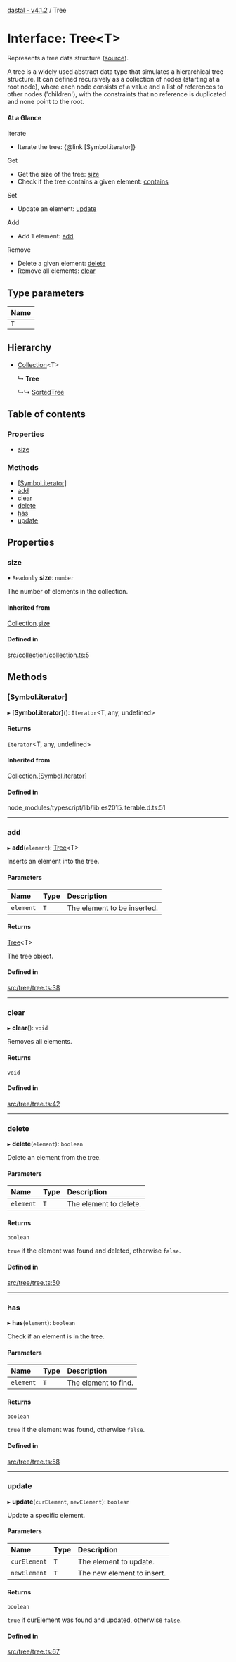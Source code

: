 [dastal - v4.1.2](../README.md) / Tree

# Interface: Tree<T\>

Represents a tree data structure ([source](https://en.wikipedia.org/wiki/Tree_(data_structure))).

A tree is a widely used abstract data type that simulates a hierarchical tree structure.
It can defined recursively as a collection of nodes (starting at a root node),
where each node consists of a value and a list of references to other nodes ('children'), with the
constraints that no reference is duplicated and none point to the root.

#### At a Glance

Iterate
- Iterate the tree: {@link [Symbol.iterator]}

Get
- Get the size of the tree: [size](tree.md#size)
- Check if the tree contains a given element: [contains](../classes/binaryheap.md#contains)

Set
- Update an element: [update](tree.md#update)

Add
- Add 1 element: [add](tree.md#add)

Remove
- Delete a given element: [delete](tree.md#delete)
- Remove all elements: [clear](tree.md#clear)

## Type parameters

| Name |
| :------ |
| `T` |

## Hierarchy

- [Collection](collection.md)<T\>

  ↳ **Tree**

  ↳↳ [SortedTree](sortedtree.md)

## Table of contents

### Properties

- [size](tree.md#size)

### Methods

- [[Symbol.iterator]](tree.md#[symbol.iterator])
- [add](tree.md#add)
- [clear](tree.md#clear)
- [delete](tree.md#delete)
- [has](tree.md#has)
- [update](tree.md#update)

## Properties

### size

• `Readonly` **size**: `number`

The number of elements in the collection.

#### Inherited from

[Collection](collection.md).[size](collection.md#size)

#### Defined in

[src/collection/collection.ts:5](https://github.com/havelessbemore/dastal/blob/20d3f8b/src/collection/collection.ts#L5)

## Methods

### [Symbol.iterator]

▸ **[Symbol.iterator]**(): `Iterator`<T, any, undefined\>

#### Returns

`Iterator`<T, any, undefined\>

#### Inherited from

[Collection](collection.md).[[Symbol.iterator]](collection.md#[symbol.iterator])

#### Defined in

node_modules/typescript/lib/lib.es2015.iterable.d.ts:51

___

### add

▸ **add**(`element`): [Tree](tree.md)<T\>

Inserts an element into the tree.

#### Parameters

| Name | Type | Description |
| :------ | :------ | :------ |
| `element` | `T` | The element to be inserted. |

#### Returns

[Tree](tree.md)<T\>

The tree object.

#### Defined in

[src/tree/tree.ts:38](https://github.com/havelessbemore/dastal/blob/20d3f8b/src/tree/tree.ts#L38)

___

### clear

▸ **clear**(): `void`

Removes all elements.

#### Returns

`void`

#### Defined in

[src/tree/tree.ts:42](https://github.com/havelessbemore/dastal/blob/20d3f8b/src/tree/tree.ts#L42)

___

### delete

▸ **delete**(`element`): `boolean`

Delete an element from the tree.

#### Parameters

| Name | Type | Description |
| :------ | :------ | :------ |
| `element` | `T` | The element to delete. |

#### Returns

`boolean`

`true` if the element was found and deleted, otherwise `false`.

#### Defined in

[src/tree/tree.ts:50](https://github.com/havelessbemore/dastal/blob/20d3f8b/src/tree/tree.ts#L50)

___

### has

▸ **has**(`element`): `boolean`

Check if an element is in the tree.

#### Parameters

| Name | Type | Description |
| :------ | :------ | :------ |
| `element` | `T` | The element to find. |

#### Returns

`boolean`

`true` if the element was found, otherwise `false`.

#### Defined in

[src/tree/tree.ts:58](https://github.com/havelessbemore/dastal/blob/20d3f8b/src/tree/tree.ts#L58)

___

### update

▸ **update**(`curElement`, `newElement`): `boolean`

Update a specific element.

#### Parameters

| Name | Type | Description |
| :------ | :------ | :------ |
| `curElement` | `T` | The element to update. |
| `newElement` | `T` | The new element to insert. |

#### Returns

`boolean`

`true` if curElement was found and updated, otherwise `false`.

#### Defined in

[src/tree/tree.ts:67](https://github.com/havelessbemore/dastal/blob/20d3f8b/src/tree/tree.ts#L67)
